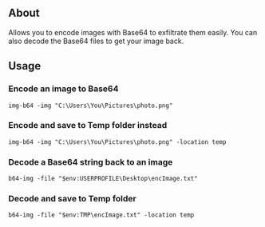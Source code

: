 ## About
Allows you to encode images with Base64 to exfiltrate them easily. You can also decode the Base64 files to get your image back.

## Usage
### Encode an image to Base64
`img-b64 -img "C:\Users\You\Pictures\photo.png"`

### Encode and save to Temp folder instead
`img-b64 -img "C:\Users\You\Pictures\photo.png" -location temp`

### Decode a Base64 string back to an image
`b64-img -file "$env:USERPROFILE\Desktop\encImage.txt"`

### Decode and save to Temp folder
`b64-img -file "$env:TMP\encImage.txt" -location temp`
